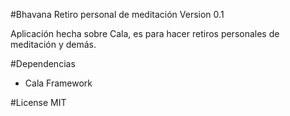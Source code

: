 #Bhavana
Retiro personal de meditación
Version 0.1

Aplicación hecha sobre Cala, es para hacer retiros personales de meditación y demás.

#Dependencias
* Cala Framework

#License
MIT
